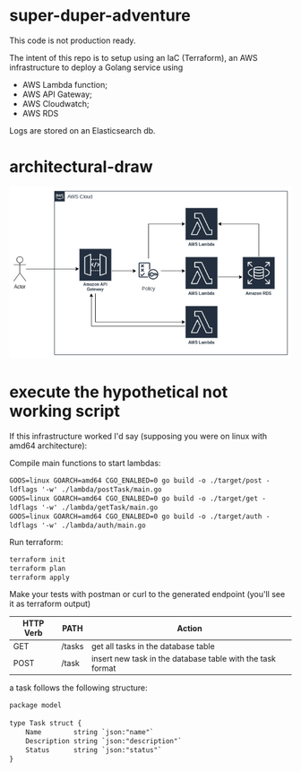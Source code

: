# super-duper-adventure

This code is not production ready.

The intent of this repo is to setup using an IaC (Terraform), an AWS infrastructure to deploy a Golang service
using 
- AWS Lambda function;
- AWS API Gateway;
- AWS Cloudwatch;
- AWS RDS

Logs are stored on an Elasticsearch db.

# architectural-draw

![architecture](./serverless.png)

# execute the hypothetical not working script
If this infrastructure worked I'd say (supposing you were on linux with amd64 architecture):

Compile main functions to start lambdas:
```
GOOS=linux GOARCH=amd64 CGO_ENALBED=0 go build -o ./target/post -ldflags '-w' ./lambda/postTask/main.go
GOOS=linux GOARCH=amd64 CGO_ENALBED=0 go build -o ./target/get -ldflags '-w' ./lambda/getTask/main.go
GOOS=linux GOARCH=amd64 CGO_ENALBED=0 go build -o ./target/auth -ldflags '-w' ./lambda/auth/main.go
```

Run terraform:
```
terraform init
terraform plan
terraform apply
```

Make your tests with postman or curl to the generated endpoint (you'll see it as terraform output)

| HTTP Verb | PATH   | Action                                                                                                                                |
|-----------|--------|---------------------------------------------------------------------------------------------------------------------------------------|
| GET       | /tasks | get all tasks in the database table                                                                                                   |
| POST      | /task  | insert new task in the database table with the task format

a task follows the following structure:

```
package model

type Task struct {
	Name        string `json:"name"`
	Description string `json:"description"`
	Status      string `json:"status"`
}
```
